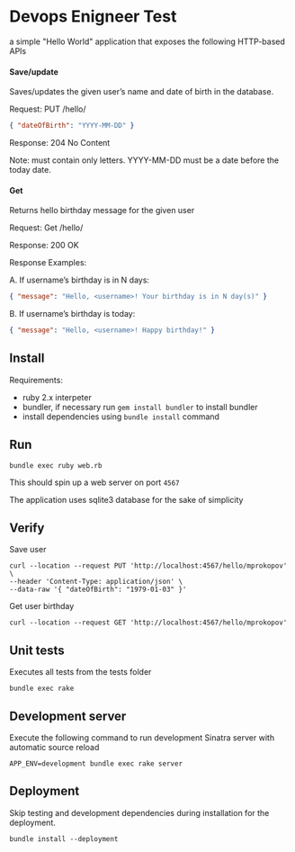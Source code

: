 # Devops Enigneer Test
a simple "Hello World" application that exposes the following HTTP-based APIs

#### Save/update
Saves/updates the given user’s name and date of birth in the database.

Request: PUT /hello/<username> 
```json
{ "dateOfBirth": "YYYY-MM-DD" } 
```

Response: 204 No Content

Note:
<username> must contain only letters. YYYY-MM-DD must be a date before the today date.

#### Get
Returns hello birthday message for the given user 

Request: Get /hello/<username>

Response: 200 OK


Response Examples:

A. If username’s birthday is in N days:
```json
{ "message": "Hello, <username>! Your birthday is in N day(s)" }
```

B. If username’s birthday is today:

```json
{ "message": "Hello, <username>! Happy birthday!" }
```


## Install
Requirements: 
- ruby 2.x interpeter
- bundler, if necessary run `gem install bundler` to install bundler
- install dependencies using `bundle install` command

## Run
`bundle exec ruby web.rb`

This should spin up a web server on port `4567`

The application uses sqlite3 database for the sake of simplicity

## Verify

Save user

```shell
curl --location --request PUT 'http://localhost:4567/hello/mprokopov' \
--header 'Content-Type: application/json' \
--data-raw '{ "dateOfBirth": "1979-01-03" }'
```

Get user birthday
```shell
curl --location --request GET 'http://localhost:4567/hello/mprokopov'
```

## Unit tests
Executes all tests from the tests folder

`bundle exec rake`

## Development server
Execute the following command to run development Sinatra server with automatic source reload

`APP_ENV=development bundle exec rake server`

## Deployment
Skip testing and development dependencies during installation for the deployment.

`bundle install --deployment`
